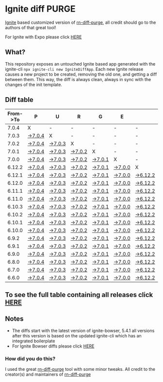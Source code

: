 # Ignite diff PURGE

[Ignite](https://github.com/infinitered/ignite) based customized version of [rn-diff-purge](https://github.com/react-native-community/rn-diff-purge/), all credit should go to the authors of that great tool!

For Ignite with Expo please click [HERE](https://github.com/nirre7/ignite-expo-diff-purge)

## What?

This repository exposes an untouched Ignite based app generated with the ignite-cli
`npx ignite-cli new IgniteDiffApp`. Each new Ignite release causes a new project to be created, removing the old one, and getting a diff between them. This way, the diff is always clean, always in sync with the changes of the init template.

## Diff table

| From->To | P                                                                                            | U                                                                                            | R                                                                                            | G                                                                                            | E                                                                                            |                                                                                                | T                                                                                              | I                                                                                              | M                                                                                              | E                                                                                              | !                                                                                              | !                                                                                              |                                                                                                |                                                                                               |                                                                                             |                                                                                             |                                                                                             |                                                                                             |                                                                                             |     |
| -------- | -------------------------------------------------------------------------------------------- | -------------------------------------------------------------------------------------------- | -------------------------------------------------------------------------------------------- | -------------------------------------------------------------------------------------------- | -------------------------------------------------------------------------------------------- | ---------------------------------------------------------------------------------------------- | ---------------------------------------------------------------------------------------------- | ---------------------------------------------------------------------------------------------- | ---------------------------------------------------------------------------------------------- | ---------------------------------------------------------------------------------------------- | ---------------------------------------------------------------------------------------------- | ---------------------------------------------------------------------------------------------- | ---------------------------------------------------------------------------------------------- | --------------------------------------------------------------------------------------------- | ------------------------------------------------------------------------------------------- | ------------------------------------------------------------------------------------------- | ------------------------------------------------------------------------------------------- | ------------------------------------------------------------------------------------------- | ------------------------------------------------------------------------------------------- | --- |
| 7.0.4    | X                                                                                            | -                                                                                            | -                                                                                            | -                                                                                            | -                                                                                            | -                                                                                              | -                                                                                              | -                                                                                              | -                                                                                              | -                                                                                              | -                                                                                              | -                                                                                              | -                                                                                              | -                                                                                             | -                                                                                           | -                                                                                           | -                                                                                           | -                                                                                           | -                                                                                           | -   |
| 7.0.3    | [->7.0.4](https://github.com/nirre7/ignite-diff-purge/compare/release/7.0.3..release/7.0.4)  | X                                                                                            | -                                                                                            | -                                                                                            | -                                                                                            | -                                                                                              | -                                                                                              | -                                                                                              | -                                                                                              | -                                                                                              | -                                                                                              | -                                                                                              | -                                                                                              | -                                                                                             | -                                                                                           | -                                                                                           | -                                                                                           | -                                                                                           | -                                                                                           | -   |
| 7.0.2    | [->7.0.4](https://github.com/nirre7/ignite-diff-purge/compare/release/7.0.2..release/7.0.4)  | [->7.0.3](https://github.com/nirre7/ignite-diff-purge/compare/release/7.0.2..release/7.0.3)  | X                                                                                            | -                                                                                            | -                                                                                            | -                                                                                              | -                                                                                              | -                                                                                              | -                                                                                              | -                                                                                              | -                                                                                              | -                                                                                              | -                                                                                              | -                                                                                             | -                                                                                           | -                                                                                           | -                                                                                           | -                                                                                           | -                                                                                           | -   |
| 7.0.1    | [->7.0.4](https://github.com/nirre7/ignite-diff-purge/compare/release/7.0.1..release/7.0.4)  | [->7.0.3](https://github.com/nirre7/ignite-diff-purge/compare/release/7.0.1..release/7.0.3)  | [->7.0.2](https://github.com/nirre7/ignite-diff-purge/compare/release/7.0.1..release/7.0.2)  | X                                                                                            | -                                                                                            | -                                                                                              | -                                                                                              | -                                                                                              | -                                                                                              | -                                                                                              | -                                                                                              | -                                                                                              | -                                                                                              | -                                                                                             | -                                                                                           | -                                                                                           | -                                                                                           | -                                                                                           | -                                                                                           | -   |
| 7.0.0    | [->7.0.4](https://github.com/nirre7/ignite-diff-purge/compare/release/7.0.0..release/7.0.4)  | [->7.0.3](https://github.com/nirre7/ignite-diff-purge/compare/release/7.0.0..release/7.0.3)  | [->7.0.2](https://github.com/nirre7/ignite-diff-purge/compare/release/7.0.0..release/7.0.2)  | [->7.0.1](https://github.com/nirre7/ignite-diff-purge/compare/release/7.0.0..release/7.0.1)  | X                                                                                            | -                                                                                              | -                                                                                              | -                                                                                              | -                                                                                              | -                                                                                              | -                                                                                              | -                                                                                              | -                                                                                              | -                                                                                             | -                                                                                           | -                                                                                           | -                                                                                           | -                                                                                           | -                                                                                           | -   |
| 6.12.2   | [->7.0.4](https://github.com/nirre7/ignite-diff-purge/compare/release/6.12.2..release/7.0.4) | [->7.0.3](https://github.com/nirre7/ignite-diff-purge/compare/release/6.12.2..release/7.0.3) | [->7.0.2](https://github.com/nirre7/ignite-diff-purge/compare/release/6.12.2..release/7.0.2) | [->7.0.1](https://github.com/nirre7/ignite-diff-purge/compare/release/6.12.2..release/7.0.1) | [->7.0.0](https://github.com/nirre7/ignite-diff-purge/compare/release/6.12.2..release/7.0.0) | X                                                                                              | -                                                                                              | -                                                                                              | -                                                                                              | -                                                                                              | -                                                                                              | -                                                                                              | -                                                                                              | -                                                                                             | -                                                                                           | -                                                                                           | -                                                                                           | -                                                                                           | -                                                                                           | -   |
| 6.12.1   | [->7.0.4](https://github.com/nirre7/ignite-diff-purge/compare/release/6.12.1..release/7.0.4) | [->7.0.3](https://github.com/nirre7/ignite-diff-purge/compare/release/6.12.1..release/7.0.3) | [->7.0.2](https://github.com/nirre7/ignite-diff-purge/compare/release/6.12.1..release/7.0.2) | [->7.0.1](https://github.com/nirre7/ignite-diff-purge/compare/release/6.12.1..release/7.0.1) | [->7.0.0](https://github.com/nirre7/ignite-diff-purge/compare/release/6.12.1..release/7.0.0) | [->6.12.2](https://github.com/nirre7/ignite-diff-purge/compare/release/6.12.1..release/6.12.2) | X                                                                                              | -                                                                                              | -                                                                                              | -                                                                                              | -                                                                                              | -                                                                                              | -                                                                                              | -                                                                                             | -                                                                                           | -                                                                                           | -                                                                                           | -                                                                                           | -                                                                                           | -   |
| 6.12.0   | [->7.0.4](https://github.com/nirre7/ignite-diff-purge/compare/release/6.12.0..release/7.0.4) | [->7.0.3](https://github.com/nirre7/ignite-diff-purge/compare/release/6.12.0..release/7.0.3) | [->7.0.2](https://github.com/nirre7/ignite-diff-purge/compare/release/6.12.0..release/7.0.2) | [->7.0.1](https://github.com/nirre7/ignite-diff-purge/compare/release/6.12.0..release/7.0.1) | [->7.0.0](https://github.com/nirre7/ignite-diff-purge/compare/release/6.12.0..release/7.0.0) | [->6.12.2](https://github.com/nirre7/ignite-diff-purge/compare/release/6.12.0..release/6.12.2) | [->6.12.1](https://github.com/nirre7/ignite-diff-purge/compare/release/6.12.0..release/6.12.1) | X                                                                                              | -                                                                                              | -                                                                                              | -                                                                                              | -                                                                                              | -                                                                                              | -                                                                                             | -                                                                                           | -                                                                                           | -                                                                                           | -                                                                                           | -                                                                                           | -   |
| 6.11.1   | [->7.0.4](https://github.com/nirre7/ignite-diff-purge/compare/release/6.11.1..release/7.0.4) | [->7.0.3](https://github.com/nirre7/ignite-diff-purge/compare/release/6.11.1..release/7.0.3) | [->7.0.2](https://github.com/nirre7/ignite-diff-purge/compare/release/6.11.1..release/7.0.2) | [->7.0.1](https://github.com/nirre7/ignite-diff-purge/compare/release/6.11.1..release/7.0.1) | [->7.0.0](https://github.com/nirre7/ignite-diff-purge/compare/release/6.11.1..release/7.0.0) | [->6.12.2](https://github.com/nirre7/ignite-diff-purge/compare/release/6.11.1..release/6.12.2) | [->6.12.1](https://github.com/nirre7/ignite-diff-purge/compare/release/6.11.1..release/6.12.1) | [->6.12.0](https://github.com/nirre7/ignite-diff-purge/compare/release/6.11.1..release/6.12.0) | X                                                                                              | -                                                                                              | -                                                                                              | -                                                                                              | -                                                                                              | -                                                                                             | -                                                                                           | -                                                                                           | -                                                                                           | -                                                                                           | -                                                                                           | -   |
| 6.11.0   | [->7.0.4](https://github.com/nirre7/ignite-diff-purge/compare/release/6.11.0..release/7.0.4) | [->7.0.3](https://github.com/nirre7/ignite-diff-purge/compare/release/6.11.0..release/7.0.3) | [->7.0.2](https://github.com/nirre7/ignite-diff-purge/compare/release/6.11.0..release/7.0.2) | [->7.0.1](https://github.com/nirre7/ignite-diff-purge/compare/release/6.11.0..release/7.0.1) | [->7.0.0](https://github.com/nirre7/ignite-diff-purge/compare/release/6.11.0..release/7.0.0) | [->6.12.2](https://github.com/nirre7/ignite-diff-purge/compare/release/6.11.0..release/6.12.2) | [->6.12.1](https://github.com/nirre7/ignite-diff-purge/compare/release/6.11.0..release/6.12.1) | [->6.12.0](https://github.com/nirre7/ignite-diff-purge/compare/release/6.11.0..release/6.12.0) | [->6.11.1](https://github.com/nirre7/ignite-diff-purge/compare/release/6.11.0..release/6.11.1) | X                                                                                              | -                                                                                              | -                                                                                              | -                                                                                              | -                                                                                             | -                                                                                           | -                                                                                           | -                                                                                           | -                                                                                           | -                                                                                           | -   |
| 6.10.3   | [->7.0.4](https://github.com/nirre7/ignite-diff-purge/compare/release/6.10.3..release/7.0.4) | [->7.0.3](https://github.com/nirre7/ignite-diff-purge/compare/release/6.10.3..release/7.0.3) | [->7.0.2](https://github.com/nirre7/ignite-diff-purge/compare/release/6.10.3..release/7.0.2) | [->7.0.1](https://github.com/nirre7/ignite-diff-purge/compare/release/6.10.3..release/7.0.1) | [->7.0.0](https://github.com/nirre7/ignite-diff-purge/compare/release/6.10.3..release/7.0.0) | [->6.12.2](https://github.com/nirre7/ignite-diff-purge/compare/release/6.10.3..release/6.12.2) | [->6.12.1](https://github.com/nirre7/ignite-diff-purge/compare/release/6.10.3..release/6.12.1) | [->6.12.0](https://github.com/nirre7/ignite-diff-purge/compare/release/6.10.3..release/6.12.0) | [->6.11.1](https://github.com/nirre7/ignite-diff-purge/compare/release/6.10.3..release/6.11.1) | [->6.11.0](https://github.com/nirre7/ignite-diff-purge/compare/release/6.10.3..release/6.11.0) | X                                                                                              | -                                                                                              | -                                                                                              | -                                                                                             | -                                                                                           | -                                                                                           | -                                                                                           | -                                                                                           | -                                                                                           | -   |
| 6.10.2   | [->7.0.4](https://github.com/nirre7/ignite-diff-purge/compare/release/6.10.2..release/7.0.4) | [->7.0.3](https://github.com/nirre7/ignite-diff-purge/compare/release/6.10.2..release/7.0.3) | [->7.0.2](https://github.com/nirre7/ignite-diff-purge/compare/release/6.10.2..release/7.0.2) | [->7.0.1](https://github.com/nirre7/ignite-diff-purge/compare/release/6.10.2..release/7.0.1) | [->7.0.0](https://github.com/nirre7/ignite-diff-purge/compare/release/6.10.2..release/7.0.0) | [->6.12.2](https://github.com/nirre7/ignite-diff-purge/compare/release/6.10.2..release/6.12.2) | [->6.12.1](https://github.com/nirre7/ignite-diff-purge/compare/release/6.10.2..release/6.12.1) | [->6.12.0](https://github.com/nirre7/ignite-diff-purge/compare/release/6.10.2..release/6.12.0) | [->6.11.1](https://github.com/nirre7/ignite-diff-purge/compare/release/6.10.2..release/6.11.1) | [->6.11.0](https://github.com/nirre7/ignite-diff-purge/compare/release/6.10.2..release/6.11.0) | [->6.10.3](https://github.com/nirre7/ignite-diff-purge/compare/release/6.10.2..release/6.10.3) | X                                                                                              | -                                                                                              | -                                                                                             | -                                                                                           | -                                                                                           | -                                                                                           | -                                                                                           | -                                                                                           | -   |
| 6.10.1   | [->7.0.4](https://github.com/nirre7/ignite-diff-purge/compare/release/6.10.1..release/7.0.4) | [->7.0.3](https://github.com/nirre7/ignite-diff-purge/compare/release/6.10.1..release/7.0.3) | [->7.0.2](https://github.com/nirre7/ignite-diff-purge/compare/release/6.10.1..release/7.0.2) | [->7.0.1](https://github.com/nirre7/ignite-diff-purge/compare/release/6.10.1..release/7.0.1) | [->7.0.0](https://github.com/nirre7/ignite-diff-purge/compare/release/6.10.1..release/7.0.0) | [->6.12.2](https://github.com/nirre7/ignite-diff-purge/compare/release/6.10.1..release/6.12.2) | [->6.12.1](https://github.com/nirre7/ignite-diff-purge/compare/release/6.10.1..release/6.12.1) | [->6.12.0](https://github.com/nirre7/ignite-diff-purge/compare/release/6.10.1..release/6.12.0) | [->6.11.1](https://github.com/nirre7/ignite-diff-purge/compare/release/6.10.1..release/6.11.1) | [->6.11.0](https://github.com/nirre7/ignite-diff-purge/compare/release/6.10.1..release/6.11.0) | [->6.10.3](https://github.com/nirre7/ignite-diff-purge/compare/release/6.10.1..release/6.10.3) | [->6.10.2](https://github.com/nirre7/ignite-diff-purge/compare/release/6.10.1..release/6.10.2) | X                                                                                              | -                                                                                             | -                                                                                           | -                                                                                           | -                                                                                           | -                                                                                           | -                                                                                           | -   |
| 6.10.0   | [->7.0.4](https://github.com/nirre7/ignite-diff-purge/compare/release/6.10.0..release/7.0.4) | [->7.0.3](https://github.com/nirre7/ignite-diff-purge/compare/release/6.10.0..release/7.0.3) | [->7.0.2](https://github.com/nirre7/ignite-diff-purge/compare/release/6.10.0..release/7.0.2) | [->7.0.1](https://github.com/nirre7/ignite-diff-purge/compare/release/6.10.0..release/7.0.1) | [->7.0.0](https://github.com/nirre7/ignite-diff-purge/compare/release/6.10.0..release/7.0.0) | [->6.12.2](https://github.com/nirre7/ignite-diff-purge/compare/release/6.10.0..release/6.12.2) | [->6.12.1](https://github.com/nirre7/ignite-diff-purge/compare/release/6.10.0..release/6.12.1) | [->6.12.0](https://github.com/nirre7/ignite-diff-purge/compare/release/6.10.0..release/6.12.0) | [->6.11.1](https://github.com/nirre7/ignite-diff-purge/compare/release/6.10.0..release/6.11.1) | [->6.11.0](https://github.com/nirre7/ignite-diff-purge/compare/release/6.10.0..release/6.11.0) | [->6.10.3](https://github.com/nirre7/ignite-diff-purge/compare/release/6.10.0..release/6.10.3) | [->6.10.2](https://github.com/nirre7/ignite-diff-purge/compare/release/6.10.0..release/6.10.2) | [->6.10.1](https://github.com/nirre7/ignite-diff-purge/compare/release/6.10.0..release/6.10.1) | X                                                                                             | -                                                                                           | -                                                                                           | -                                                                                           | -                                                                                           | -                                                                                           | -   |
| 6.9.2    | [->7.0.4](https://github.com/nirre7/ignite-diff-purge/compare/release/6.9.2..release/7.0.4)  | [->7.0.3](https://github.com/nirre7/ignite-diff-purge/compare/release/6.9.2..release/7.0.3)  | [->7.0.2](https://github.com/nirre7/ignite-diff-purge/compare/release/6.9.2..release/7.0.2)  | [->7.0.1](https://github.com/nirre7/ignite-diff-purge/compare/release/6.9.2..release/7.0.1)  | [->7.0.0](https://github.com/nirre7/ignite-diff-purge/compare/release/6.9.2..release/7.0.0)  | [->6.12.2](https://github.com/nirre7/ignite-diff-purge/compare/release/6.9.2..release/6.12.2)  | [->6.12.1](https://github.com/nirre7/ignite-diff-purge/compare/release/6.9.2..release/6.12.1)  | [->6.12.0](https://github.com/nirre7/ignite-diff-purge/compare/release/6.9.2..release/6.12.0)  | [->6.11.1](https://github.com/nirre7/ignite-diff-purge/compare/release/6.9.2..release/6.11.1)  | [->6.11.0](https://github.com/nirre7/ignite-diff-purge/compare/release/6.9.2..release/6.11.0)  | [->6.10.3](https://github.com/nirre7/ignite-diff-purge/compare/release/6.9.2..release/6.10.3)  | [->6.10.2](https://github.com/nirre7/ignite-diff-purge/compare/release/6.9.2..release/6.10.2)  | [->6.10.1](https://github.com/nirre7/ignite-diff-purge/compare/release/6.9.2..release/6.10.1)  | [->6.10.0](https://github.com/nirre7/ignite-diff-purge/compare/release/6.9.2..release/6.10.0) | X                                                                                           | -                                                                                           | -                                                                                           | -                                                                                           | -                                                                                           | -   |
| 6.9.1    | [->7.0.4](https://github.com/nirre7/ignite-diff-purge/compare/release/6.9.1..release/7.0.4)  | [->7.0.3](https://github.com/nirre7/ignite-diff-purge/compare/release/6.9.1..release/7.0.3)  | [->7.0.2](https://github.com/nirre7/ignite-diff-purge/compare/release/6.9.1..release/7.0.2)  | [->7.0.1](https://github.com/nirre7/ignite-diff-purge/compare/release/6.9.1..release/7.0.1)  | [->7.0.0](https://github.com/nirre7/ignite-diff-purge/compare/release/6.9.1..release/7.0.0)  | [->6.12.2](https://github.com/nirre7/ignite-diff-purge/compare/release/6.9.1..release/6.12.2)  | [->6.12.1](https://github.com/nirre7/ignite-diff-purge/compare/release/6.9.1..release/6.12.1)  | [->6.12.0](https://github.com/nirre7/ignite-diff-purge/compare/release/6.9.1..release/6.12.0)  | [->6.11.1](https://github.com/nirre7/ignite-diff-purge/compare/release/6.9.1..release/6.11.1)  | [->6.11.0](https://github.com/nirre7/ignite-diff-purge/compare/release/6.9.1..release/6.11.0)  | [->6.10.3](https://github.com/nirre7/ignite-diff-purge/compare/release/6.9.1..release/6.10.3)  | [->6.10.2](https://github.com/nirre7/ignite-diff-purge/compare/release/6.9.1..release/6.10.2)  | [->6.10.1](https://github.com/nirre7/ignite-diff-purge/compare/release/6.9.1..release/6.10.1)  | [->6.10.0](https://github.com/nirre7/ignite-diff-purge/compare/release/6.9.1..release/6.10.0) | [->6.9.2](https://github.com/nirre7/ignite-diff-purge/compare/release/6.9.1..release/6.9.2) | X                                                                                           | -                                                                                           | -                                                                                           | -                                                                                           | -   |
| 6.9.0    | [->7.0.4](https://github.com/nirre7/ignite-diff-purge/compare/release/6.9.0..release/7.0.4)  | [->7.0.3](https://github.com/nirre7/ignite-diff-purge/compare/release/6.9.0..release/7.0.3)  | [->7.0.2](https://github.com/nirre7/ignite-diff-purge/compare/release/6.9.0..release/7.0.2)  | [->7.0.1](https://github.com/nirre7/ignite-diff-purge/compare/release/6.9.0..release/7.0.1)  | [->7.0.0](https://github.com/nirre7/ignite-diff-purge/compare/release/6.9.0..release/7.0.0)  | [->6.12.2](https://github.com/nirre7/ignite-diff-purge/compare/release/6.9.0..release/6.12.2)  | [->6.12.1](https://github.com/nirre7/ignite-diff-purge/compare/release/6.9.0..release/6.12.1)  | [->6.12.0](https://github.com/nirre7/ignite-diff-purge/compare/release/6.9.0..release/6.12.0)  | [->6.11.1](https://github.com/nirre7/ignite-diff-purge/compare/release/6.9.0..release/6.11.1)  | [->6.11.0](https://github.com/nirre7/ignite-diff-purge/compare/release/6.9.0..release/6.11.0)  | [->6.10.3](https://github.com/nirre7/ignite-diff-purge/compare/release/6.9.0..release/6.10.3)  | [->6.10.2](https://github.com/nirre7/ignite-diff-purge/compare/release/6.9.0..release/6.10.2)  | [->6.10.1](https://github.com/nirre7/ignite-diff-purge/compare/release/6.9.0..release/6.10.1)  | [->6.10.0](https://github.com/nirre7/ignite-diff-purge/compare/release/6.9.0..release/6.10.0) | [->6.9.2](https://github.com/nirre7/ignite-diff-purge/compare/release/6.9.0..release/6.9.2) | [->6.9.1](https://github.com/nirre7/ignite-diff-purge/compare/release/6.9.0..release/6.9.1) | X                                                                                           | -                                                                                           | -                                                                                           | -   |
| 6.8.0    | [->7.0.4](https://github.com/nirre7/ignite-diff-purge/compare/release/6.8.0..release/7.0.4)  | [->7.0.3](https://github.com/nirre7/ignite-diff-purge/compare/release/6.8.0..release/7.0.3)  | [->7.0.2](https://github.com/nirre7/ignite-diff-purge/compare/release/6.8.0..release/7.0.2)  | [->7.0.1](https://github.com/nirre7/ignite-diff-purge/compare/release/6.8.0..release/7.0.1)  | [->7.0.0](https://github.com/nirre7/ignite-diff-purge/compare/release/6.8.0..release/7.0.0)  | [->6.12.2](https://github.com/nirre7/ignite-diff-purge/compare/release/6.8.0..release/6.12.2)  | [->6.12.1](https://github.com/nirre7/ignite-diff-purge/compare/release/6.8.0..release/6.12.1)  | [->6.12.0](https://github.com/nirre7/ignite-diff-purge/compare/release/6.8.0..release/6.12.0)  | [->6.11.1](https://github.com/nirre7/ignite-diff-purge/compare/release/6.8.0..release/6.11.1)  | [->6.11.0](https://github.com/nirre7/ignite-diff-purge/compare/release/6.8.0..release/6.11.0)  | [->6.10.3](https://github.com/nirre7/ignite-diff-purge/compare/release/6.8.0..release/6.10.3)  | [->6.10.2](https://github.com/nirre7/ignite-diff-purge/compare/release/6.8.0..release/6.10.2)  | [->6.10.1](https://github.com/nirre7/ignite-diff-purge/compare/release/6.8.0..release/6.10.1)  | [->6.10.0](https://github.com/nirre7/ignite-diff-purge/compare/release/6.8.0..release/6.10.0) | [->6.9.2](https://github.com/nirre7/ignite-diff-purge/compare/release/6.8.0..release/6.9.2) | [->6.9.1](https://github.com/nirre7/ignite-diff-purge/compare/release/6.8.0..release/6.9.1) | [->6.9.0](https://github.com/nirre7/ignite-diff-purge/compare/release/6.8.0..release/6.9.0) | X                                                                                           | -                                                                                           | -   |
| 6.7.0    | [->7.0.4](https://github.com/nirre7/ignite-diff-purge/compare/release/6.7.0..release/7.0.4)  | [->7.0.3](https://github.com/nirre7/ignite-diff-purge/compare/release/6.7.0..release/7.0.3)  | [->7.0.2](https://github.com/nirre7/ignite-diff-purge/compare/release/6.7.0..release/7.0.2)  | [->7.0.1](https://github.com/nirre7/ignite-diff-purge/compare/release/6.7.0..release/7.0.1)  | [->7.0.0](https://github.com/nirre7/ignite-diff-purge/compare/release/6.7.0..release/7.0.0)  | [->6.12.2](https://github.com/nirre7/ignite-diff-purge/compare/release/6.7.0..release/6.12.2)  | [->6.12.1](https://github.com/nirre7/ignite-diff-purge/compare/release/6.7.0..release/6.12.1)  | [->6.12.0](https://github.com/nirre7/ignite-diff-purge/compare/release/6.7.0..release/6.12.0)  | [->6.11.1](https://github.com/nirre7/ignite-diff-purge/compare/release/6.7.0..release/6.11.1)  | [->6.11.0](https://github.com/nirre7/ignite-diff-purge/compare/release/6.7.0..release/6.11.0)  | [->6.10.3](https://github.com/nirre7/ignite-diff-purge/compare/release/6.7.0..release/6.10.3)  | [->6.10.2](https://github.com/nirre7/ignite-diff-purge/compare/release/6.7.0..release/6.10.2)  | [->6.10.1](https://github.com/nirre7/ignite-diff-purge/compare/release/6.7.0..release/6.10.1)  | [->6.10.0](https://github.com/nirre7/ignite-diff-purge/compare/release/6.7.0..release/6.10.0) | [->6.9.2](https://github.com/nirre7/ignite-diff-purge/compare/release/6.7.0..release/6.9.2) | [->6.9.1](https://github.com/nirre7/ignite-diff-purge/compare/release/6.7.0..release/6.9.1) | [->6.9.0](https://github.com/nirre7/ignite-diff-purge/compare/release/6.7.0..release/6.9.0) | [->6.8.0](https://github.com/nirre7/ignite-diff-purge/compare/release/6.7.0..release/6.8.0) | X                                                                                           | -   |
| 6.6.0    | [->7.0.4](https://github.com/nirre7/ignite-diff-purge/compare/release/6.6.0..release/7.0.4)  | [->7.0.3](https://github.com/nirre7/ignite-diff-purge/compare/release/6.6.0..release/7.0.3)  | [->7.0.2](https://github.com/nirre7/ignite-diff-purge/compare/release/6.6.0..release/7.0.2)  | [->7.0.1](https://github.com/nirre7/ignite-diff-purge/compare/release/6.6.0..release/7.0.1)  | [->7.0.0](https://github.com/nirre7/ignite-diff-purge/compare/release/6.6.0..release/7.0.0)  | [->6.12.2](https://github.com/nirre7/ignite-diff-purge/compare/release/6.6.0..release/6.12.2)  | [->6.12.1](https://github.com/nirre7/ignite-diff-purge/compare/release/6.6.0..release/6.12.1)  | [->6.12.0](https://github.com/nirre7/ignite-diff-purge/compare/release/6.6.0..release/6.12.0)  | [->6.11.1](https://github.com/nirre7/ignite-diff-purge/compare/release/6.6.0..release/6.11.1)  | [->6.11.0](https://github.com/nirre7/ignite-diff-purge/compare/release/6.6.0..release/6.11.0)  | [->6.10.3](https://github.com/nirre7/ignite-diff-purge/compare/release/6.6.0..release/6.10.3)  | [->6.10.2](https://github.com/nirre7/ignite-diff-purge/compare/release/6.6.0..release/6.10.2)  | [->6.10.1](https://github.com/nirre7/ignite-diff-purge/compare/release/6.6.0..release/6.10.1)  | [->6.10.0](https://github.com/nirre7/ignite-diff-purge/compare/release/6.6.0..release/6.10.0) | [->6.9.2](https://github.com/nirre7/ignite-diff-purge/compare/release/6.6.0..release/6.9.2) | [->6.9.1](https://github.com/nirre7/ignite-diff-purge/compare/release/6.6.0..release/6.9.1) | [->6.9.0](https://github.com/nirre7/ignite-diff-purge/compare/release/6.6.0..release/6.9.0) | [->6.8.0](https://github.com/nirre7/ignite-diff-purge/compare/release/6.6.0..release/6.8.0) | [->6.7.0](https://github.com/nirre7/ignite-diff-purge/compare/release/6.6.0..release/6.7.0) | X   |

## To see the full table containing all releases click [HERE](https://nirre7.github.io/ignite-diff-purge/)

## Notes

- The diffs start with the latest version of ignite-bowser, 5.4.1 all versions after this version is based on the updated ignite-cli which has an integrated boilerplate
- For Ignite Bowser diffs please click [HERE](https://github.com/nirre7/ignite-bowser-diff-purge)

### How did you do this?

I used the great [rn-diff-purge](https://github.com/react-native-community/rn-diff-purge/) tool with some minor tweaks.
All credit to the creator(s) and maintainers of [rn-diff-purge](https://github.com/react-native-community/rn-diff-purge/)

